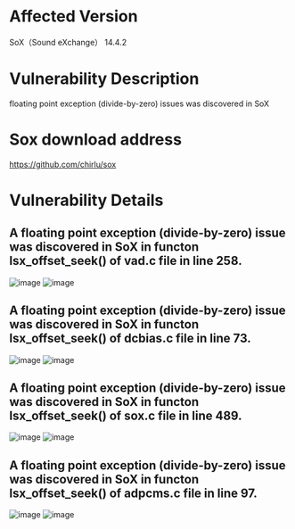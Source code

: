 # Affected Version
SoX（Sound eXchange） 14.4.2

# Vulnerability Description
floating point exception (divide-by-zero) issues was discovered in SoX 

# Sox download address
https://github.com/chirlu/sox


# Vulnerability Details

## A floating point exception (divide-by-zero) issue was discovered in SoX in functon lsx_offset_seek() of vad.c file in line 258.
![image](https://github.com/dongyuma/sox-defects/assets/87286944/a254286e-f2a6-465e-b710-54a3a423b774)
![image](https://github.com/dongyuma/sox-defects/assets/87286944/388ece04-5b43-4e57-aa29-55de744a36a2)

## A floating point exception (divide-by-zero) issue was discovered in SoX in functon lsx_offset_seek() of dcbias.c file in line 73.
![image](https://github.com/dongyuma/sox-defects/assets/87286944/9e725a07-3878-4127-82a1-80dc1015aade)
![image](https://github.com/dongyuma/sox-defects/assets/87286944/affca2c8-e947-42e1-9159-2919ccb4ee07)

## A floating point exception (divide-by-zero) issue was discovered in SoX in functon lsx_offset_seek() of sox.c file in line 489.
![image](https://github.com/dongyuma/sox-defects/assets/87286944/9a0e7aeb-811d-45ec-8cae-43e90202f57e)
![image](https://github.com/dongyuma/sox-defects/assets/87286944/f933a697-effc-4277-b682-31b191d76b14)


## A floating point exception (divide-by-zero) issue was discovered in SoX in functon lsx_offset_seek() of adpcms.c file in line 97.
![image](https://github.com/dongyuma/sox-defects/assets/87286944/d32f3d3b-725a-49d5-9433-a616879fb0b0)
![image](https://github.com/dongyuma/sox-defects/assets/87286944/fc5f3111-92bb-4106-bc3b-141ca6eb0e72)







